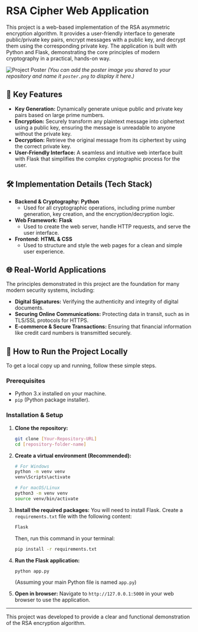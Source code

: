 # RSA Cipher Web Application

This project is a web-based implementation of the RSA asymmetric encryption algorithm. It provides a user-friendly interface to generate public/private key pairs, encrypt messages with a public key, and decrypt them using the corresponding private key. The application is built with Python and Flask, demonstrating the core principles of modern cryptography in a practical, hands-on way.

![Project Poster](./poster.png)
*(You can add the poster image you shared to your repository and name it `poster.png` to display it here.)*

## 🔑 Key Features

-   **Key Generation:** Dynamically generate unique public and private key pairs based on large prime numbers.
-   **Encryption:** Securely transform any plaintext message into ciphertext using a public key, ensuring the message is unreadable to anyone without the private key.
-   **Decryption:** Retrieve the original message from its ciphertext by using the correct private key.
-   **User-Friendly Interface:** A seamless and intuitive web interface built with Flask that simplifies the complex cryptographic process for the user.

## 🛠️ Implementation Details (Tech Stack)

-   **Backend & Cryptography:** **Python**
    -   Used for all cryptographic operations, including prime number generation, key creation, and the encryption/decryption logic.
-   **Web Framework:** **Flask**
    -   Used to create the web server, handle HTTP requests, and serve the user interface.
-   **Frontend:** **HTML & CSS**
    -   Used to structure and style the web pages for a clean and simple user experience.

## 🌐 Real-World Applications

The principles demonstrated in this project are the foundation for many modern security systems, including:
-   **Digital Signatures:** Verifying the authenticity and integrity of digital documents.
-   **Securing Online Communications:** Protecting data in transit, such as in TLS/SSL protocols for HTTPS.
-   **E-commerce & Secure Transactions:** Ensuring that financial information like credit card numbers is transmitted securely.

## 🚀 How to Run the Project Locally

To get a local copy up and running, follow these simple steps.

### Prerequisites

-   Python 3.x installed on your machine.
-   `pip` (Python package installer).

### Installation & Setup

1.  **Clone the repository:**
    ```bash
    git clone [Your-Repository-URL]
    cd [repository-folder-name]
    ```

2.  **Create a virtual environment (Recommended):**
    ```bash
    # For Windows
    python -m venv venv
    venv\Scripts\activate

    # For macOS/Linux
    python3 -m venv venv
    source venv/bin/activate
    ```

3.  **Install the required packages:**
    You will need to install Flask. Create a `requirements.txt` file with the following content:
    ```txt
    Flask
    ```
    Then, run this command in your terminal:
    ```bash
    pip install -r requirements.txt
    ```

4.  **Run the Flask application:**
    ```bash
    python app.py 
    ```
    (Assuming your main Python file is named `app.py`)

5.  **Open in browser:**
    Navigate to `http://127.0.0.1:5000` in your web browser to use the application.

---
This project was developed to provide a clear and functional demonstration of the RSA encryption algorithm.

